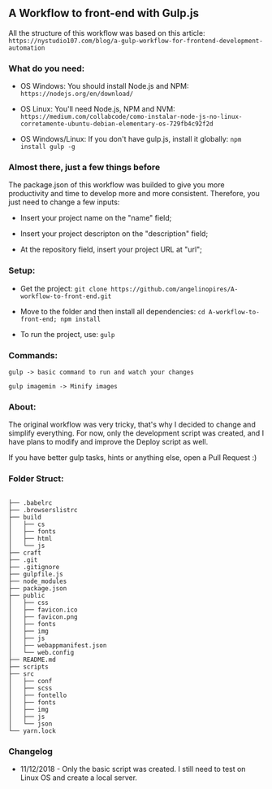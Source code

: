 ## A Workflow to front-end with Gulp.js



All the structure of this workflow was based on this article: ``https://nystudio107.com/blog/a-gulp-workflow-for-frontend-development-automation``



### What do you need:


* OS Windows: You should install Node.js and NPM:
`` https://nodejs.org/en/download/ ``



* OS Linux: You'll need Node.js, NPM and NVM:
``https://medium.com/collabcode/como-instalar-node-js-no-linux-corretamente-ubuntu-debian-elementary-os-729fb4c92f2d``



* OS Windows/Linux: If you don't have gulp.js, install it globally:
``npm install gulp -g``



### Almost there, just a few things before

The package.json of this workflow was builded to give you more productivity and time to develop more and more consistent. Therefore, you just need to change a few inputs:

* Insert your project name on the "name" field;

* Insert your project descripton on the "description" field;

* At the repository field, insert your project URL at "url";



### Setup:

* Get the project:
``git clone https://github.com/angelinopires/A-workflow-to-front-end.git``

* Move to the folder and then install all dependencies:
``cd A-workflow-to-front-end; npm install ``

* To run the project, use:
``gulp``



### Commands:

``gulp -> basic command to run and watch your changes``

``gulp imagemin -> Minify images``



### About:

The original workflow was very tricky, that's why I decided to change and simplify everything. For now, only the development script was created, and I have plans to modify and improve the Deploy script as well.

If you have better gulp tasks, hints or anything else, open a Pull Request :)   


### Folder Struct:

```

├── .babelrc
├── .browserslistrc
├── build
│   ├── cs
│   ├── fonts
│   ├── html
│   └── js
├── craft
├── .git
├── .gitignore
├── gulpfile.js
├── node_modules
├── package.json
├── public
│   ├── css
│   ├── favicon.ico
│   ├── favicon.png
│   ├── fonts
│   ├── img
│   ├── js
│   ├── webappmanifest.json
│   └── web.config
├── README.md
├── scripts
├── src
│   ├── conf
│   ├── scss
│   ├── fontello
│   ├── fonts
│   ├── img
│   ├── js
│   └── json
└── yarn.lock
```

### Changelog

* 11/12/2018 - Only the basic script was created. I still need to test on Linux OS and create a local server.